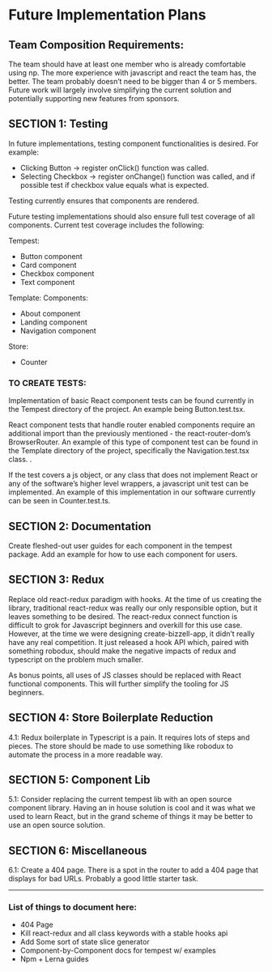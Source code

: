 # Future Implementation Plans

## Team Composition Requirements:

The team should have at least one member who is already comfortable using np. The more experience with javascript and react the team has, the better. The team probably doesn’t need to be bigger than 4 or 5 members. Future work will largely involve simplifying the current solution and potentially supporting new features from sponsors.

## SECTION 1: Testing

In future implementations, testing component functionalities is desired. For example:

- Clicking Button -> register onClick() function was called. 
- Selecting Checkbox -> register onChange() function was called, and if possible test if checkbox value equals what is expected. 

Testing currently ensures that components are rendered. 

Future testing implementations should also ensure full test coverage of all components. Current test coverage includes the following:

Tempest:
- Button component
- Card component
- Checkbox component
- Text component

Template:
Components:
- About component
- Landing component
- Navigation component

Store:
- Counter


### TO CREATE TESTS:

Implementation of basic React component tests can be found currently in the Tempest directory of the project. An example being Button.test.tsx.

React component tests that handle router enabled components require an additional import than the previously mentioned - the react-router-dom’s BrowserRouter. An example of this type of component test can be found in the Template directory of the project, specifically the Navigation.test.tsx class.  . 

If the test covers a js object, or any class that does not implement React or any of the software’s higher level wrappers, a javascript unit test can be implemented. An example of this implementation in our software currently can be seen in Counter.test.ts. 

## SECTION 2: Documentation

Create fleshed-out user guides for each component in the tempest package. Add an example for how to use each component for users. 


## SECTION 3: Redux

Replace old react-redux paradigm with hooks. At the time of us creating the library, traditional react-redux was really our only responsible option, but it leaves something to be desired. The react-redux connect function is difficult to grok for Javascript beginners and overkill for this use case. However, at the time we were designing create-bizzell-app, it didn’t really have any real competition. It just released a hook API which, paired with something robodux, should make the negative impacts of redux and typescript on the problem much smaller.

As bonus points, all uses of JS classes should be replaced with React functional components. This will further simplify the tooling for JS beginners.

## SECTION 4: Store Boilerplate Reduction

4.1: Redux boilerplate in Typescript is a pain. It requires lots of steps and pieces. The store should be made to use something like robodux to automate the process in a more readable way. 

## SECTION 5: Component Lib

5.1: Consider replacing the current tempest lib with an open source component library. Having an in house solution is cool and it was what we used to learn React, but in the grand scheme of things it may be better to use an open source solution.

## SECTION 6: Miscellaneous 

6.1: Create a 404 page. There is a spot in the router to add a 404 page that displays for bad URLs. Probably a good little starter task.


----
### List of things to document here:

- 404 Page
- Kill react-redux and all class keywords with a stable hooks api
- Add Some sort of state slice generator
- Component-by-Component docs for tempest w/ examples
- Npm + Lerna guides

